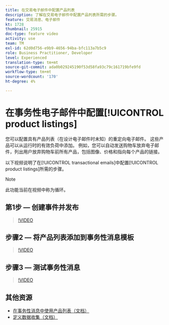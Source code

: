 ```yaml
---
title: 在交易电子邮件中配置产品列表
description: 了解在交易电子邮件中配置产品列表所需的步骤。
feature: 交易消息、电子邮件
kt: 1728
thumbnail: 25915
doc-type: feature video
activity: use
team: TM
exl-id: 62d0d756-e9b9-4656-94ba-bfc113a7b5c9
role: Business Practitioner, Developer
level: Experienced
translation-type: tm+mt
source-git-commit: ada0b029245190f53d58fa93c79c161719bfe9fd
workflow-type: tm+mt
source-wordcount: '170'
ht-degree: 4%

---
```


# 在事务性电子邮件中配置[!UICONTROL product listings]

您可以配置具有产品列表（在设计电子邮件时未知）的重定向电子邮件。 这些产品可以从运行时的有效负荷中添加。 例如，您可以自动发送购物车放弃电子邮件，列出用户放弃购物车前所有产品，包括图像、价格和指向每个产品的链接。

以下视频说明了在[!UICONTROL transactional emails]中配置[!UICONTROL product listings]所需的步骤。

>[!NOTE]
>
>此功能当前在视频中称为循环。

## 第1步 — 创建事件并发布

>[!VIDEO](https://video.tv.adobe.com/v/25914?quality=12)

## 步骤2 — 将产品列表添加到事务性消息模板

>[!VIDEO](https://video.tv.adobe.com/v/25915?quality=12)

## 步骤3 — 测试事务性消息

>[!VIDEO](https://video.tv.adobe.com/v/25916?quality=12)

## 其他资源

* [在事务性消息中使用产品列表（文档）](https://docs.adobe.com/content/help/en/campaign-standard/using/communication-channels/transactional-messaging/event-transactional-messages.html#using-product-listings-in-a-transactional-message)
* [定义数据收集（文档）](https://docs.adobe.com/content/help/en/campaign-standard/using/administrating/configuring-channels/configuring-transactional-messaging.html#defining-data-collections)
